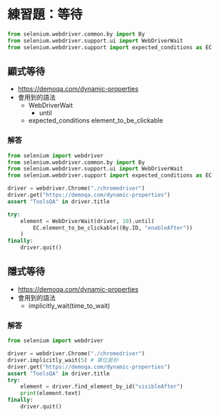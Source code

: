# 練習題：等待

```py
from selenium.webdriver.common.by import By
from selenium.webdriver.support.ui import WebDriverWait
from selenium.webdriver.support import expected_conditions as EC
```

## 顯式等待

- <https://demoqa.com/dynamic-properties>
- 會用到的語法
  - WebDriverWait
    - until
  - expected_conditions
    element_to_be_clickable

### 解答

```py
from selenium import webdriver
from selenium.webdriver.common.by import By
from selenium.webdriver.support.ui import WebDriverWait
from selenium.webdriver.support import expected_conditions as EC

driver = webdriver.Chrome("./chromedriver")
driver.get("https://demoqa.com/dynamic-properties")
assert "ToolsQA" in driver.title

try:
    element = WebDriverWait(driver, 10).until(
        EC.element_to_be_clickable((By.ID, "enableAfter"))
    )
finally:
    driver.quit()
```

## 隱式等待

- <https://demoqa.com/dynamic-properties>
- 會用到的語法
  - implicitly_wait(time_to_wait)

### 解答

```py
from selenium import webdriver

driver = webdriver.Chrome("./chromedriver")
driver.implicitly_wait(5) # 單位是秒
driver.get("https://demoqa.com/dynamic-properties")
assert "ToolsQA" in driver.title
try:
    element = driver.find_element_by_id("visibleAfter")
    print(element.text)
finally:
    driver.quit()
```

